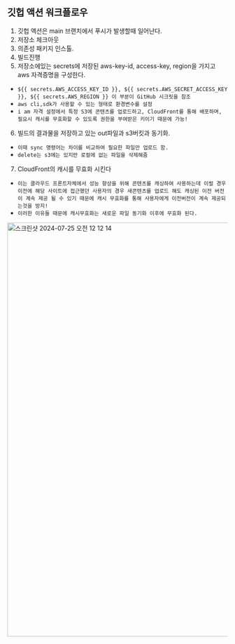 ## 깃헙 액션 워크플로우

1. 깃헙 액션은 main 브랜치에서 푸시가 발생할때 일어난다.
2. 저장소 체크아웃
3. 의존성 패키지 인스톨.
4. 빌드진행
5. 저장소에있는 secrets에 저장된 aws-key-id, access-key, region을 가지고 aws 자격증명을 구성한다.
- `${{ secrets.AWS_ACCESS_KEY_ID }}, ${{ secrets.AWS_SECRET_ACCESS_KEY }}, ${{ secrets.AWS_REGION }} 이 부분이 GitHub 시크릿을 참조`
- `aws cli,sdk가 사용할 수 있는 형태로 환경변수를 설정`
- `i am 자격 설정에서 특정 S3에 콘텐츠를 업로드하고, CloudFront를 통해 배포하며, 필요시 캐시를 무효화할 수 있도록 권한을 부여받은 키이기 때문에 가능!`
6. 빌드의 결과물을 저장하고 있는 out파일과 s3버킷과 동기화.
- `이때 sync 명령어는 차이를 비교하여 필요한 파일만 업로드 함.`
- `delete는 s3에는 있지만 로컬에 없는 파일을 삭제해줌`
7. CloudFront의 캐시를 무효화 시킨다
- `이는 클라우드 프론트자체에서 성능 향상을 위해 콘텐츠를 캐싱하여 사용하는데 이럴 경우 이전에 해당 사이트에 접근했던 사용자의 경우 새콘텐츠를 업로드 해도 캐싱된 이전 버전이 계속 제공 될 수 있기 때문에 캐시 무효화를 통해 사용자에게 이전버전이 계속 제공되는것을 방지!`
- `이러한 이유들 때문에 캐시무효화는 새로운 파일 동기화 이후에 무효화 된다.`

<img width="944" alt="스크린샷 2024-07-25 오전 12 12 14" src="https://github.com/user-attachments/assets/616b9bcc-4e7e-4768-bbf7-854d9aee8166">
